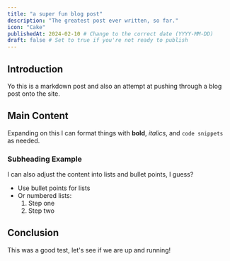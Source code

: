```yaml
---
title: "a super fun blog post"
description: "The greatest post ever written, so far."
icon: "Cake"
publishedAt: 2024-02-10 # Change to the correct date (YYYY-MM-DD)
draft: false # Set to true if you're not ready to publish
---
```


## Introduction

Yo this is a markdown post and also an attempt at pushing through a blog post onto the site.

## Main Content

Expanding on this I can format things with **bold**, *italics*, and `code snippets` as needed.

### Subheading Example

I can also adjust the content into lists and bullet points, I guess?

- Use bullet points for lists
- Or numbered lists:
  1. Step one
  2. Step two

## Conclusion

This was a good test, let's see if we are up and running!
